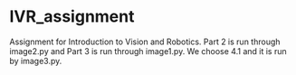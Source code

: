 # IVR_assignment
Assignment for Introduction to Vision and Robotics.
Part 2 is run through image2.py and Part 3 is run through image1.py. We choose 4.1 and it is run by image3.py.
